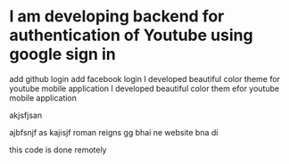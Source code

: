  # I am developing backend for authentication of Youtube using google sign in 

 add github login
 add facebook login
I developed beautiful color theme for youtube mobile application
I developed beautiful color them efor youtube mobile application

akjsfjsan

ajbfsnjf
as
kajisjf
roman reigns
gg
bhai ne website bna di

this code is done remotely
